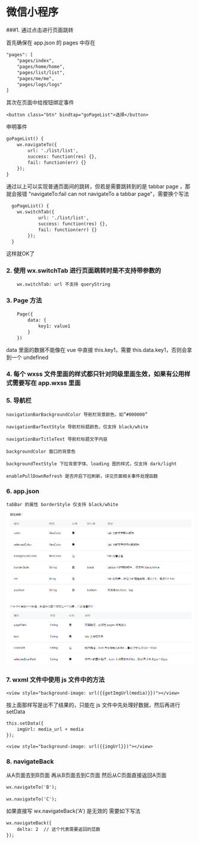 # 微信小程序

###1. 通过点击进行页面跳转

首先确保在 app.json 的 pages 中存在

	"pages": [
		"pages/index",
		"pages/home/home",
		"pages/list/list",
		"pages/me/me",
		"pages/logs/logs"
	]

其次在页面中给按钮绑定事件

	<button class="btn" bindtap="goPageList">选择</button>

申明事件

	goPageList() {
		wx.navigateTo({
			url: './list/list',
			success: function(res) {},
			fail: function(err) {}
		});
	}

通过以上可以实现普通页面间的跳转，但若是需要跳转到的是 tabbar page ，那就会报错 "navigateTo:fail can not navigateTo a tabbar page"，需要换个写法

	  goPageList() {
	  	wx.switchTab({
				url: './list/list',
				success: function(res) {},
				fail: function(err) {}
			});
	  }

这样就OK了

### 2. 使用 wx.switchTab 进行页面跳转时是不支持带参数的

		wx.switchTab: url 不支持 queryString

### 3. Page 方法
		Page({
			data: {
				key1: value1
			}
		})

		
data 里面的数据不能像在 vue 中直接 this.key1，需要 this.data.key1，否则会拿到一个 undefined

### 4. 每个 wxss 文件里面的样式都只针对同级里面生效，如果有公用样式需要写在 app.wxss 里面

### 5. 导航栏

	navigationBarBackgroundColor 导航栏背景颜色，如”#000000”

	navigationBarTextStyle 导航栏标题颜色，仅支持 black/white

	navigationBarTitleText 导航栏标题文字内容

	backgroundColor 窗口的背景色

	backgroundTextStyle 下拉背景字体、loading 图的样式，仅支持 dark/light

	enablePullDownRefresh 是否开启下拉刷新，详见页面相关事件处理函数


### 6. app.json
	tabBar 的属性 borderStyle 仅支持 black/white
	
![](20181217/tabBar.png)


### 7. wxml 文件中使用 js 文件中的方法
	<view style="background-image: url({{getImgUrl(media)}})"></view>

按上面那样写是出不了结果的，只能在 js 文件中先处理好数据，然后再进行 setData


```
this.setData({
	imgUrl: media_url + media
});
```

	<view style="background-image: url({{imgUrl}})"></view>
	
### 8. navigateBack
从A页面去到B页面 再从B页面去到C页面 然后从C页面直接返回A页面

	wx.navigateTo('B');
	
	wx.navigateTo('C');
	
如果直接写 wx.navigateBack('A') 是无效的 需要如下写法
	
	wx.navigateBack({
		delta: 2  // 这个代表需要返回的层数
	});